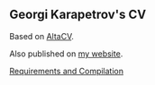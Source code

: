 ## Georgi Karapetrov's CV

Based on [AltaCV](https://github.com/liantze/AltaCV).

Also published on [my website](https://georgi.karapetrov.top/georgiKarapetrovResume.pdf).

[Requirements and Compilation](https://github.com/liantze/AltaCV#requirements-and-compilation)
